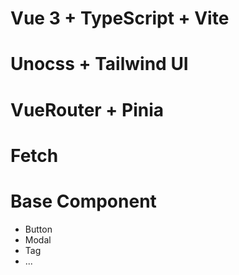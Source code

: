 # Vue 3 + TypeScript + Vite

# Unocss + Tailwind UI

# VueRouter + Pinia

# Fetch

# Base Component

- Button
- Modal
- Tag
- ...
